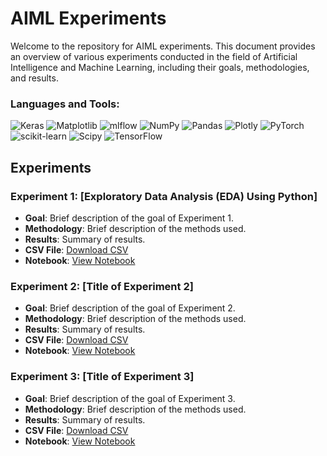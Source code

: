# AIML Experiments

Welcome to the repository for AIML experiments. This document provides an overview of various experiments conducted in the field of Artificial Intelligence and Machine Learning, including their goals, methodologies, and results.

<h3 align="left">Languages and Tools:</h3>

![Keras](https://img.shields.io/badge/Keras-%23D00000.svg?style=for-the-badge&logo=Keras&logoColor=white) ![Matplotlib](https://img.shields.io/badge/Matplotlib-%23ffffff.svg?style=for-the-badge&logo=Matplotlib&logoColor=black) ![mlflow](https://img.shields.io/badge/mlflow-%23d9ead3.svg?style=for-the-badge&logo=numpy&logoColor=blue) ![NumPy](https://img.shields.io/badge/numpy-%23013243.svg?style=for-the-badge&logo=numpy&logoColor=white) ![Pandas](https://img.shields.io/badge/pandas-%23150458.svg?style=for-the-badge&logo=pandas&logoColor=white) ![Plotly](https://img.shields.io/badge/Plotly-%233F4F75.svg?style=for-the-badge&logo=plotly&logoColor=white) ![PyTorch](https://img.shields.io/badge/PyTorch-%23EE4C2C.svg?style=for-the-badge&logo=PyTorch&logoColor=white) ![scikit-learn](https://img.shields.io/badge/scikit--learn-%23F7931E.svg?style=for-the-badge&logo=scikit-learn&logoColor=white) ![Scipy](https://img.shields.io/badge/SciPy-%230C55A5.svg?style=for-the-badge&logo=scipy&logoColor=%white) ![TensorFlow](https://img.shields.io/badge/TensorFlow-%23FF6F00.svg?style=for-the-badge&logo=TensorFlow&logoColor=white)

## Experiments

### Experiment 1: [Exploratory Data Analysis (EDA) Using Python]
- **Goal**: Brief description of the goal of Experiment 1.
- **Methodology**: Brief description of the methods used.
- **Results**: Summary of results.
- **CSV File**: [Download CSV](link-to-csv-file-1)
- **Notebook**: [View Notebook](link-to-notebook-1)

### Experiment 2: [Title of Experiment 2]
- **Goal**: Brief description of the goal of Experiment 2.
- **Methodology**: Brief description of the methods used.
- **Results**: Summary of results.
- **CSV File**: [Download CSV](link-to-csv-file-2)
- **Notebook**: [View Notebook](link-to-notebook-2)

### Experiment 3: [Title of Experiment 3]
- **Goal**: Brief description of the goal of Experiment 3.
- **Methodology**: Brief description of the methods used.
- **Results**: Summary of results.
- **CSV File**: [Download CSV](link-to-csv-file-3)
- **Notebook**: [View Notebook](link-to-notebook-3)


